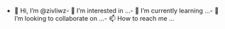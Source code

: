 - 👋 Hi, I’m @zivliwz- 👀 I’m interested in ...- 🌱 I’m currently learning ...- 💞️ I’m looking to collaborate on ...- 📫 How to reach me ...<!---zivliwz/zivliwz is a ✨ special ✨ repository because its `README.md` (this file) appears on your GitHub profile.You can click the Preview link to take a look at your changes.--->
